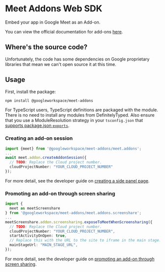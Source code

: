 # Meet Addons Web SDK

Embed your app in Google Meet as an Add-on.

You can view the official documentation for add-ons
[here](https://developers.google.com/meet/add-ons/guides/overview).

## Where's the source code?

Unfortunately, the code has some dependencies on Google proprietary libraries
that mean we can't open source it at this time.

## Usage

First, install the package:

```bash
npm install @googleworkspace/meet-addons
```

For TypeScript users, TypeScript definitions are packaged with the module. There
is no need to install any modules from DefinitelyTyped. Also ensure that you use
a ModuleResolution strategy in your `tsconfig.json` that [supports package.json 
`exports`](https://www.typescriptlang.org/tsconfig/#moduleResolution).

### Creating an add-on session

```typescript
import {meet} from '@googleworkspace/meet-addons/meet.addons';
...
await meet.addon.createAddonSession({
  // TODO: Replace the Cloud project number.
  cloudProjectNumber: "YOUR_CLOUD_PROJECT_NUMBER"
});
```

For more detail, see the developer guide on
[creating a side panel page](https://developers.google.com/meet/add-ons/guides/use-SDK#side-panel).

### Promoting an add-on through screen sharing

```typescript
import {
  meet as meetScreenshare
} from '@googleworkspace/meet-addons/meet.addons.screenshare';
...
meetScreenshare.addon.screensharing.exposeToMeetWhenScreensharing({
  // TODO: Replace the Cloud project number.
  cloudProjectNumber: "YOUR_CLOUD_PROJECT_NUMBER",
  startActivityOnOpen: true,
  // Replace this with the URL to the site to iframe in the main stage.
  mainStageUrl: "MAIN_STAGE_URL",
});
```

For more detail, see the developer guide on
[promoting an add-on through screen sharing](https://developers.google.com/meet/add-ons/guides/screen-sharing).
